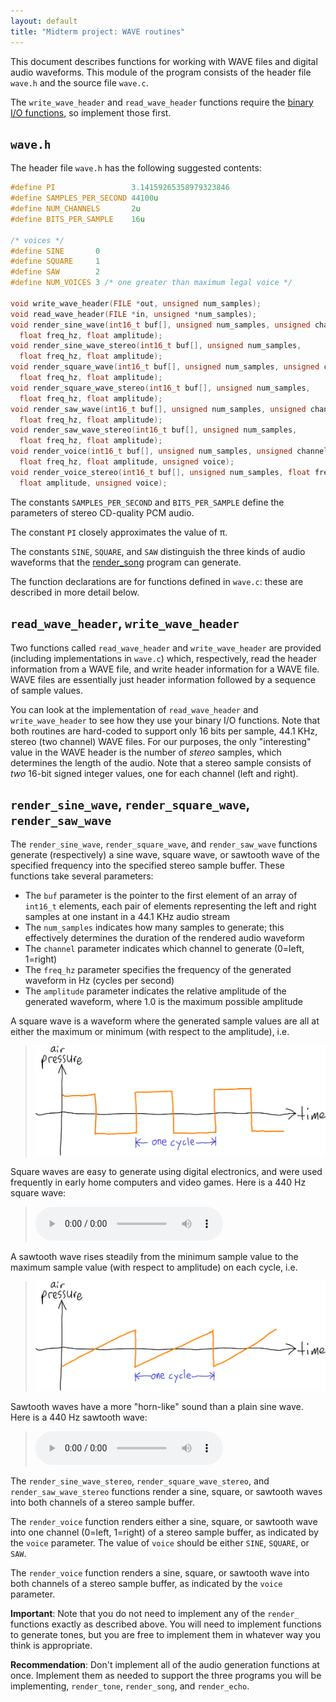 ```yaml
---
layout: default
title: "Midterm project: WAVE routines"
---
```


This document describes functions for working with WAVE files and digital audio waveforms.  This module of the program consists of the header file `wave.h` and the source file `wave.c`.

The `write_wave_header` and `read_wave_header` functions require the [binary I/O functions](io.html), so implement those first.

## `wave.h`

The header file `wave.h` has the following suggested contents:

```c
#define PI                 3.14159265358979323846
#define SAMPLES_PER_SECOND 44100u
#define NUM_CHANNELS       2u
#define BITS_PER_SAMPLE    16u

/* voices */
#define SINE       0
#define SQUARE     1
#define SAW        2
#define NUM_VOICES 3 /* one greater than maximum legal voice */

void write_wave_header(FILE *out, unsigned num_samples);
void read_wave_header(FILE *in, unsigned *num_samples);
void render_sine_wave(int16_t buf[], unsigned num_samples, unsigned channel,
  float freq_hz, float amplitude);
void render_sine_wave_stereo(int16_t buf[], unsigned num_samples,
  float freq_hz, float amplitude);
void render_square_wave(int16_t buf[], unsigned num_samples, unsigned channel,
  float freq_hz, float amplitude);
void render_square_wave_stereo(int16_t buf[], unsigned num_samples,
  float freq_hz, float amplitude);
void render_saw_wave(int16_t buf[], unsigned num_samples, unsigned channel,
  float freq_hz, float amplitude);
void render_saw_wave_stereo(int16_t buf[], unsigned num_samples,
  float freq_hz, float amplitude);
void render_voice(int16_t buf[], unsigned num_samples, unsigned channel,
  float freq_hz, float amplitude, unsigned voice);
void render_voice_stereo(int16_t buf[], unsigned num_samples, float freq_hz,
  float amplitude, unsigned voice);
```

The constants `SAMPLES_PER_SECOND` and `BITS_PER_SAMPLE` define the parameters of stereo CD-quality PCM audio.

The constant `PI` closely approximates the value of π.

The constants `SINE`, `SQUARE`, and `SAW` distinguish the three kinds of audio waveforms that the [render\_song](render_song.html) program can generate.

The function declarations are for functions defined in `wave.c`: these are described in more detail below.

## `read_wave_header`, `write_wave_header`

Two functions called `read_wave_header` and `write_wave_header` are provided (including implementations in `wave.c`) which, respectively, read the header information from a WAVE file, and write header information for a WAVE file.  WAVE files are essentially just header information followed by a sequence of sample values.

You can look at the implementation of `read_wave_header` and `write_wave_header` to see how they use your binary I/O functions.  Note that both routines are hard-coded to support only 16 bits per sample, 44.1 KHz, stereo (two channel) WAVE files.  For our purposes, the only "interesting" value in the WAVE header is the number of *stereo* samples, which determines the length of the audio.  Note that a stereo sample consists of *two* 16-bit signed integer values, one for each channel (left and right).


## `render_sine_wave`, `render_square_wave`, `render_saw_wave`

The `render_sine_wave`, `render_square_wave`, and `render_saw_wave` functions generate (respectively) a sine wave, square wave, or sawtooth wave of the specified frequency into the specified stereo sample buffer.  These functions take several parameters:

* The `buf` parameter is the pointer to the first element of an array of `int16_t` elements, each pair of elements representing the left and right samples at one instant in a 44.1 KHz audio stream
* The `num_samples` indicates how many samples to generate; this effectively determines the duration of the rendered audio waveform
* The `channel` parameter indicates which channel to generate (0=left, 1=right)
* The `freq_hz` parameter specifies the frequency of the generated waveform in Hz (cycles per second)
* The `amplitude` parameter indicates the relative amplitude of the generated waveform, where 1.0 is the maximum possible amplitude

A square wave is a waveform where the generated sample values are all at either the maximum or minimum (with respect to the amplitude), i.e.

> <a href="img/sound-square.png"><img alt="Square wave" src="img/sound-square.png" style="width: 40em;"></a>

Square waves are easy to generate using digital electronics, and were used frequently in early home computers and video games.  Here is a 440 Hz square wave:

> <audio controls><source src="snd/a440_sq.wav" type="audio/wav"></audio>

A sawtooth wave rises steadily from the minimum sample value to the maximum sample value (with respect to amplitude) on each cycle, i.e.

> <a href="img/sound-saw.png"><img alt="Sawtooth wave" src="img/sound-saw.png" style="width: 40em;"></a>

Sawtooth waves have a more "horn-like" sound than a plain sine wave.  Here is a 440 Hz sawtooth wave:

> <audio controls><source src="snd/a440_saw.wav" type="audio/wav"></audio>

The `render_sine_wave_stereo`, `render_square_wave_stereo`, and `render_saw_wave_stereo` functions render a sine, square, or sawtooth waves into both channels of a stereo sample buffer.

The `render_voice` function renders either a sine, square, or sawtooth wave into one channel (0=left, 1=right) of a stereo sample buffer, as indicated by the `voice` parameter.  The value of `voice` should be either `SINE`, `SQUARE`, or `SAW`.

The `render_voice` function renders a sine, square, or sawtooth wave into both channels of a stereo sample buffer, as indicated by the `voice` parameter.

**Important**: Note that you do not need to implement any of the `render_` functions exactly as described above.  You will need to implement functions to generate tones, but you are free to implement them in whatever way you think is appropriate.

**Recommendation**: Don't implement all of the audio generation functions at once.  Implement them as needed to support the three programs you will be implementing, `render_tone`, `render_song`, and `render_echo`.

